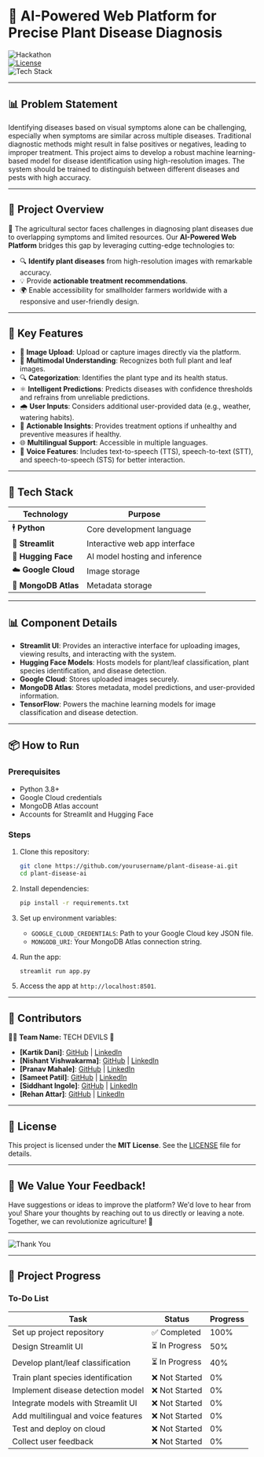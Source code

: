# 🌿 AI-Powered Web Platform for Precise Plant Disease Diagnosis

![Hackathon](https://img.shields.io/badge/Hackathon-Project-blueviolet?style=for-the-badge)  
[![License](https://img.shields.io/badge/License-MIT-brightgreen?style=for-the-badge)](LICENSE)  
![Tech Stack](https://img.shields.io/badge/Tech%20Stack-Python%20%7C%20Streamlit%20%7C%20Hugging%20Face%20%7C%20MongoDB%20Atlas%20%7C%20Google%20Cloud%20Storage-orange?style=for-the-badge)

---

## 📊 Problem Statement

Identifying diseases based on visual symptoms alone can be challenging, especially when symptoms are similar across multiple diseases. Traditional diagnostic methods might result in false positives or negatives, leading to improper treatment. This project aims to develop a robust machine learning-based model for disease identification using high-resolution images. The system should be trained to distinguish between different diseases and pests with high accuracy.

---

## 🌿 **Project Overview**

🌱 The agricultural sector faces challenges in diagnosing plant diseases due to overlapping symptoms and limited resources. Our **AI-Powered Web Platform** bridges this gap by leveraging cutting-edge technologies to:

- 🔍 **Identify plant diseases** from high-resolution images with remarkable accuracy.
- 💡 Provide **actionable treatment recommendations**.
- 🌍 Enable accessibility for smallholder farmers worldwide with a responsive and user-friendly design.

---

## 🚀 **Key Features**

- 📸 **Image Upload**: Upload or capture images directly via the platform.
- 🌱 **Multimodal Understanding**: Recognizes both full plant and leaf images.
- 🔍 **Categorization**: Identifies the plant type and its health status.
- ⚛️ **Intelligent Predictions**: Predicts diseases with confidence thresholds and refrains from unreliable predictions.
- 🌧️ **User Inputs**: Considers additional user-provided data (e.g., weather, watering habits).
- 📝 **Actionable Insights**: Provides treatment options if unhealthy and preventive measures if healthy.
- 🌐 **Multilingual Support**: Accessible in multiple languages.
- 🎤 **Voice Features**: Includes text-to-speech (TTS), speech-to-text (STT), and speech-to-speech (STS) for better interaction.

---

## 🔧 **Tech Stack**

| **Technology**      | **Purpose**                    |
| ------------------- | ------------------------------ |
| 🕴️ **Python**        | Core development language      |
| 🎨 **Streamlit**     | Interactive web app interface  |
| 🤗 **Hugging Face**  | AI model hosting and inference |
| ☁️ **Google Cloud**  | Image storage                  |
| 🍃 **MongoDB Atlas** | Metadata storage               |

---

## 📊 **Component Details**

- **Streamlit UI**: Provides an interactive interface for uploading images, viewing results, and interacting with the system.
- **Hugging Face Models**: Hosts models for plant/leaf classification, plant species identification, and disease detection.
- **Google Cloud**: Stores uploaded images securely.
- **MongoDB Atlas**: Stores metadata, model predictions, and user-provided information.
- **TensorFlow**: Powers the machine learning models for image classification and disease detection.

---

## 📦 **How to Run**

### Prerequisites

- Python 3.8+
- Google Cloud credentials
- MongoDB Atlas account
- Accounts for Streamlit and Hugging Face

### Steps

1. Clone this repository:

   ```bash
   git clone https://github.com/yourusername/plant-disease-ai.git
   cd plant-disease-ai
   ```

2. Install dependencies:

   ```bash
   pip install -r requirements.txt
   ```

3. Set up environment variables:
   - `GOOGLE_CLOUD_CREDENTIALS`: Path to your Google Cloud key JSON file.
   - `MONGODB_URI`: Your MongoDB Atlas connection string.

4. Run the app:

   ```bash
   streamlit run app.py
   ```

5. Access the app at `http://localhost:8501`.

---

## 💪 **Contributors**

👨‍💻 **Team Name:** TECH DEVILS 👾

- **[Kartik Dani]**: [GitHub](https://github.com/Devilkd23) | [LinkedIn](https://www.linkedin.com/in/kartik-dani-06744b257)
- **[Nishant Vishwakarma]**: [GitHub]() | [LinkedIn]()
- **[Pranav Mahale]**: [GitHub]() | [LinkedIn]()
- **[Sameet Patil]**: [GitHub](https://github.com/sameetpatil5) | [LinkedIn](https://www.linkedin.com/in/sameetpatil5)
- **[Siddhant Ingole]**: [GitHub](https://github.com/siddhantingole45) | [LinkedIn](https://www.linkedin.com/in/siddhant-ingole-70b412260)
- **[Rehan Attar]**: [GitHub]() | [LinkedIn]()

---

## 📃 **License**

This project is licensed under the **MIT License**. See the [LICENSE](LICENSE) file for details.

---

## 🌟 **We Value Your Feedback!**

Have suggestions or ideas to improve the platform? We'd love to hear from you! Share your thoughts by reaching out to us directly or leaving a note. Together, we can revolutionize agriculture! 🌾

---

![Thank You](https://img.shields.io/badge/Thank%20You%20for%20Your%20Support-%F0%9F%8C%BF-yellow?style=for-the-badge)

---

## 🔢 **Project Progress**

### To-Do List

| Task                                | Status        | Progress |
| ----------------------------------- | ------------- | -------- |
| Set up project repository           | ✅ Completed   | 100%     |
| Design Streamlit UI                 | ⏳ In Progress | 50%      |
| Develop plant/leaf classification   | ⏳ In Progress | 40%      |
| Train plant species identification  | ❌ Not Started | 0%       |
| Implement disease detection model   | ❌ Not Started | 0%       |
| Integrate models with Streamlit UI  | ❌ Not Started | 0%       |
| Add multilingual and voice features | ❌ Not Started | 0%       |
| Test and deploy on cloud            | ❌ Not Started | 0%       |
| Collect user feedback               | ❌ Not Started | 0%       |
